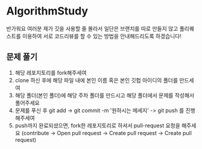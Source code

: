 
# AlgorithmStudy
 반가워요 여러분 제가 깃을 사용할 줄 몰라서 일단은 브랜치를 따로 만들지 않고
 풀리퀘스트를 이용하여 서로 코드리뷰를 할 수 있는 방법을 안내해드리도록 하겠습니다!

## 문제 풀기 

1. 해당 레포지토리를 fork해주세여
2. clone 하신 후에 해당 파일 내에 본인 이름 혹은 본인 깃헙 아이디의 폴더를 만드세여
3. 해당 폴더(본인 폴더)에 해당 주차 폴더를 만드시고 해당 폴더에서 문제를 작성해서 풀어주세요
4. 문제를 푸신 후 git add  -> git commit -m '원하시는 메세지' -> git push 를 진행해주세여
5. push까지 완료되셨으면, fork한 레포지토리로 하셔서 pull-request 요청을 해주세요
(contribute -> Open pull request -> Create pull request -> Create pull request)
